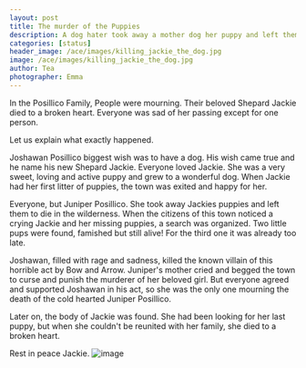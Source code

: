 ```yaml
---
layout: post
title: The murder of the Puppies
description: A dog hater took away a mother dog her puppy and left them to die in the wilderness.
categories: [status]
header_image: /ace/images/killing_jackie_the_dog.jpg
image: /ace/images/killing_jackie_the_dog.jpg
author: Tea
photographer: Emma
---
```


In the Posillico Family, People were mourning. Their beloved Shepard Jackie died to a broken heart. Everyone was sad of her passing except for one person.

Let us explain what exactly happened. 

Joshawan Posillico biggest wish was to have a dog. His wish came true and he name his new Shepard Jackie. Everyone loved Jackie. She was a very sweet, loving and active puppy and grew to a wonderful dog. When Jackie had her first litter of puppies, the town was exited and happy for her. 

Everyone, but Juniper Posillico. She took away Jackies puppies and left them to die in the wilderness. When the citizens of this town noticed a crying Jackie and her missing puppies, a search was organized. Two little pups were found, famished but still alive! For the third one it was already too late. 

Joshawan, filled with rage and sadness, killed the known villain of this horrible act by Bow and Arrow. Juniper's mother cried and begged the town to curse and punish the murderer of her beloved girl. But everyone agreed and supported Joshawan in his act, so she was the only one mourning the death of the cold hearted Juniper Posillico.

Later on, the body of Jackie was found. She had been looking for her last puppy, but when she couldn't be reunited with her family, she died to a broken heart. 

Rest in peace Jackie.
![image](/ace/images/killing_jackie_the_dog.jpg)
